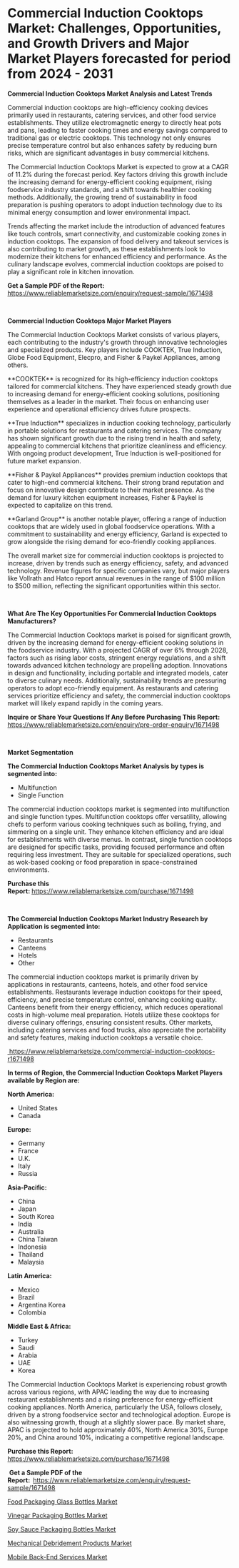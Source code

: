 <p><h1>Commercial Induction Cooktops Market: Challenges, Opportunities, and Growth Drivers and Major Market Players forecasted for period from 2024 - 2031</h1></p><p><strong>Commercial Induction Cooktops Market Analysis and Latest Trends</strong></p>
<p><p>Commercial induction cooktops are high-efficiency cooking devices primarily used in restaurants, catering services, and other food service establishments. They utilize electromagnetic energy to directly heat pots and pans, leading to faster cooking times and energy savings compared to traditional gas or electric cooktops. This technology not only ensures precise temperature control but also enhances safety by reducing burn risks, which are significant advantages in busy commercial kitchens.</p><p>The Commercial Induction Cooktops Market is expected to grow at a CAGR of 11.2% during the forecast period. Key factors driving this growth include the increasing demand for energy-efficient cooking equipment, rising foodservice industry standards, and a shift towards healthier cooking methods. Additionally, the growing trend of sustainability in food preparation is pushing operators to adopt induction technology due to its minimal energy consumption and lower environmental impact.</p><p>Trends affecting the market include the introduction of advanced features like touch controls, smart connectivity, and customizable cooking zones in induction cooktops. The expansion of food delivery and takeout services is also contributing to market growth, as these establishments look to modernize their kitchens for enhanced efficiency and performance. As the culinary landscape evolves, commercial induction cooktops are poised to play a significant role in kitchen innovation.</p></p>
<p><strong>Get a Sample PDF of the Report:&nbsp;</strong> <a href="https://www.reliablemarketsize.com/enquiry/request-sample/1671498?utm_campaign=1398&utm_medium=2&utm_source=Github&utm_content=ia&utm_term=13102024&utm_id=commercial-induction-cooktops">https://www.reliablemarketsize.com/enquiry/request-sample/1671498</a></p>
<p>&nbsp;</p>
<p><strong>Commercial Induction Cooktops Major Market Players</strong></p>
<p><p>The Commercial Induction Cooktops Market consists of various players, each contributing to the industry's growth through innovative technologies and specialized products. Key players include COOKTEK, True Induction, Globe Food Equipment, Elecpro, and Fisher & Paykel Appliances, among others.</p><p>**COOKTEK** is recognized for its high-efficiency induction cooktops tailored for commercial kitchens. They have experienced steady growth due to increasing demand for energy-efficient cooking solutions, positioning themselves as a leader in the market. Their focus on enhancing user experience and operational efficiency drives future prospects.</p><p>**True Induction** specializes in induction cooking technology, particularly in portable solutions for restaurants and catering services. The company has shown significant growth due to the rising trend in health and safety, appealing to commercial kitchens that prioritize cleanliness and efficiency. With ongoing product development, True Induction is well-positioned for future market expansion.</p><p>**Fisher & Paykel Appliances** provides premium induction cooktops that cater to high-end commercial kitchens. Their strong brand reputation and focus on innovative design contribute to their market presence. As the demand for luxury kitchen equipment increases, Fisher & Paykel is expected to capitalize on this trend.</p><p>**Garland Group** is another notable player, offering a range of induction cooktops that are widely used in global foodservice operations. With a commitment to sustainability and energy efficiency, Garland is expected to grow alongside the rising demand for eco-friendly cooking appliances.</p><p>The overall market size for commercial induction cooktops is projected to increase, driven by trends such as energy efficiency, safety, and advanced technology. Revenue figures for specific companies vary, but major players like Vollrath and Hatco report annual revenues in the range of $100 million to $500 million, reflecting the significant opportunities within this sector.</p></p>
<p>&nbsp;</p>
<p><strong>What Are The Key Opportunities For Commercial Induction Cooktops Manufacturers?</strong></p>
<p><p>The Commercial Induction Cooktops market is poised for significant growth, driven by the increasing demand for energy-efficient cooking solutions in the foodservice industry. With a projected CAGR of over 6% through 2028, factors such as rising labor costs, stringent energy regulations, and a shift towards advanced kitchen technology are propelling adoption. Innovations in design and functionality, including portable and integrated models, cater to diverse culinary needs. Additionally, sustainability trends are pressuring operators to adopt eco-friendly equipment. As restaurants and catering services prioritize efficiency and safety, the commercial induction cooktops market will likely expand rapidly in the coming years.</p></p>
<p><strong>Inquire or Share Your Questions If Any Before Purchasing This Report:</strong> <a href="https://www.reliablemarketsize.com/enquiry/pre-order-enquiry/1671498?utm_campaign=1398&utm_medium=2&utm_source=Github&utm_content=ia&utm_term=13102024&utm_id=commercial-induction-cooktops">https://www.reliablemarketsize.com/enquiry/pre-order-enquiry/1671498</a></p>
<p>&nbsp;</p>
<p><strong>Market Segmentation</strong></p>
<p><strong>The Commercial Induction Cooktops Market Analysis by types is segmented into:</strong></p>
<p><ul><li>Multifunction</li><li>Single Function</li></ul></p>
<p><p>The commercial induction cooktops market is segmented into multifunction and single function types. Multifunction cooktops offer versatility, allowing chefs to perform various cooking techniques such as boiling, frying, and simmering on a single unit. They enhance kitchen efficiency and are ideal for establishments with diverse menus. In contrast, single function cooktops are designed for specific tasks, providing focused performance and often requiring less investment. They are suitable for specialized operations, such as wok-based cooking or food preparation in space-constrained environments.</p></p>
<p><strong>Purchase this Report:&nbsp;</strong><a href="https://www.reliablemarketsize.com/purchase/1671498?utm_campaign=1398&utm_medium=2&utm_source=Github&utm_content=ia&utm_term=13102024&utm_id=commercial-induction-cooktops">https://www.reliablemarketsize.com/purchase/1671498</a></p>
<p>&nbsp;</p>
<p><strong>The Commercial Induction Cooktops Market Industry Research by Application is segmented into:</strong></p>
<p><ul><li>Restaurants</li><li>Canteens</li><li>Hotels</li><li>Other</li></ul></p>
<p><p>The commercial induction cooktops market is primarily driven by applications in restaurants, canteens, hotels, and other food service establishments. Restaurants leverage induction cooktops for their speed, efficiency, and precise temperature control, enhancing cooking quality. Canteens benefit from their energy efficiency, which reduces operational costs in high-volume meal preparation. Hotels utilize these cooktops for diverse culinary offerings, ensuring consistent results. Other markets, including catering services and food trucks, also appreciate the portability and safety features, making induction cooktops a versatile choice.</p></p>
<p><a href="https://www.reliablemarketsize.com/commercial-induction-cooktops-r1671498?utm_campaign=1398&utm_medium=2&utm_source=Github&utm_content=ia&utm_term=13102024&utm_id=commercial-induction-cooktops">&nbsp;https://www.reliablemarketsize.com/commercial-induction-cooktops-r1671498</a></p>
<p><strong>In terms of Region, the Commercial Induction Cooktops Market Players available by Region are:</strong></p>
<p>
    <p> <strong> North America: </strong>
        <ul>
            <li>United States</li>
            <li>Canada</li>
        </ul>
        </p> 
    <p> <strong> Europe: </strong>
        <ul>
            <li>Germany</li>
            <li>France</li>
            <li>U.K.</li>
            <li>Italy</li>
            <li>Russia</li>
        </ul>
        </p> 
    <p> <strong> Asia-Pacific: </strong>
        <ul>
            <li>China</li>
            <li>Japan</li>
            <li>South Korea</li>
            <li>India</li>
            <li>Australia</li>
            <li>China Taiwan</li>
            <li>Indonesia</li>
            <li>Thailand</li>
            <li>Malaysia</li>
        </ul>
        </p> 
    <p> <strong> Latin America: </strong>
        <ul>
            <li>Mexico</li>
            <li>Brazil</li>
            <li>Argentina Korea</li>
            <li>Colombia</li>
        </ul>
        </p> 
    <p> <strong> Middle East & Africa: </strong>
        <ul>
            <li>Turkey</li>
            <li>Saudi</li>
            <li>Arabia</li>
            <li>UAE</li>
            <li>Korea</li>
        </ul>
    </p>
    </p>
<p><p>The Commercial Induction Cooktops Market is experiencing robust growth across various regions, with APAC leading the way due to increasing restaurant establishments and a rising preference for energy-efficient cooking appliances. North America, particularly the USA, follows closely, driven by a strong foodservice sector and technological adoption. Europe is also witnessing growth, though at a slightly slower pace. By market share, APAC is projected to hold approximately 40%, North America 30%, Europe 20%, and China around 10%, indicating a competitive regional landscape.</p></p>
<p><strong>Purchase this Report: </strong><a href="https://www.reliablemarketsize.com/purchase/1671498?utm_campaign=1398&utm_medium=2&utm_source=Github&utm_content=ia&utm_term=13102024&utm_id=commercial-induction-cooktops">https://www.reliablemarketsize.com/purchase/1671498</a></p>
<p>&nbsp;<strong>Get a Sample PDF of the Report:&nbsp;&nbsp;</strong><a href="https://www.reliablemarketsize.com/enquiry/request-sample/1671498?utm_campaign=1398&utm_medium=2&utm_source=Github&utm_content=ia&utm_term=13102024&utm_id=commercial-induction-cooktops">https://www.reliablemarketsize.com/enquiry/request-sample/1671498</a></p>
<p><strong></strong></p>
<p><p><a href="https://www.linkedin.com/pulse/food-packaging-glass-bottles-market-refracting-trends-ki1xe?utm_campaign=1398&utm_medium=2&utm_source=Github&utm_content=ia&utm_term=13102024&utm_id=commercial-induction-cooktops">Food Packaging Glass Bottles Market</a></p><p><a href="https://www.linkedin.com/pulse/global-vinegar-packaging-bottles-market-size-trends-analysis-6azle?utm_campaign=1398&utm_medium=2&utm_source=Github&utm_content=ia&utm_term=13102024&utm_id=commercial-induction-cooktops">Vinegar Packaging Bottles Market</a></p><p><a href="https://www.linkedin.com/pulse/future-trends-global-soy-sauce-packaging-bottles-market-pbhge?utm_campaign=1398&utm_medium=2&utm_source=Github&utm_content=ia&utm_term=13102024&utm_id=commercial-induction-cooktops">Soy Sauce Packaging Bottles Market</a></p><p><a href="https://github.com/sirenazorzi6lw/Market-Research-Report-List-1/blob/main/mechanical-debridement-products-market.md?utm_campaign=1398&utm_medium=2&utm_source=Github&utm_content=ia&utm_term=13102024&utm_id=commercial-induction-cooktops">Mechanical Debridement Products Market</a></p><p><a href="https://github.com/dringals/Market-Research-Report-List-6/blob/main/mobile-back-end-services-market.md?utm_campaign=1398&utm_medium=2&utm_source=Github&utm_content=ia&utm_term=13102024&utm_id=commercial-induction-cooktops">Mobile Back-End Services Market</a></p></p>